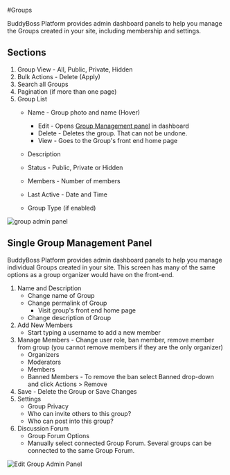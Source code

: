 #Groups

BuddyBoss Platform provides admin dashboard panels to help you manage the Groups created in your site, including membership and settings.

Sections<a name="sections"></a>
--------

1.  Group View - All, Public, Private, Hidden
2.  Bulk Actions - Delete (Apply)
3.  Search all Groups
4.  Pagination (if more than one page)
5.  Group List
    *   Name - Group photo and name (Hover)
        *   Edit - Opens [Group Management panel](https://www.buddyboss.com/resources/wp-admin/post.php?action=edit&post=40598#groupadminpanel) in dashboard
        *   Delete - Deletes the group. That can not be undone.
        *   View - Goes to the Group's front end home page  
            
    *   Description  
        
    *   Status - Public, Private or Hidden  
        
    *   Members - Number of members  
        
    *   Last Active - Date and Time  
        
    *   Group Type (if enabled)

![group admin panel](https://www.dropbox.com/s/w5woosa68z1o9w8/groupadminpanel.jpg?raw=1)

Single Group Management Panel<a name="single-group-management-panel"></a>
-----------------------------

BuddyBoss Platform provides admin dashboard panels to help you manage individual Groups created in your site. This screen has many of the same options as a group organizer would have on the front-end.

1.  Name and Description
    *   Change name of Group
    *   Change permalink of Group
        *   Visit group's front end home page
    *   Change description of Group
2.  Add New Members
    *   Start typing a username to add a new member
3.  Manage Members - Change user role, ban member, remove member from group (you cannot remove members if they are the only organizer)
    *   Organizers
    *   Moderators
    *   Members
    *   Banned Members - To remove the ban select Banned drop-down and click Actions > Remove
4.  Save - Delete the Group or Save Changes
5.  Settings
    *   Group Privacy
    *   Who can invite others to this group?
    *   Who can post into this group?
6.  Discussion Forum
    *   Group Forum Options
    *   Manually select connected Group Forum. Several groups can be connected to the same Group Forum.

![Edit Group Admin Panel](https://www.dropbox.com/s/alj337nsbb2z45i/groupadminpaneledit.jpg?raw=1)